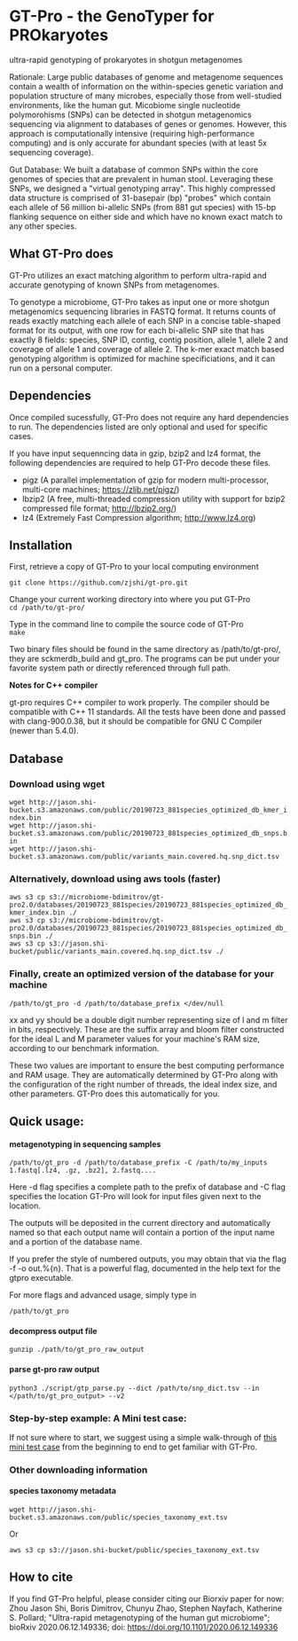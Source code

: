 # GT-Pro - the GenoTyper for PROkaryotes  

ultra-rapid genotyping of prokaryotes in shotgun metagenomes

Rationale:
Large public databases of genome and metagenome sequences contain a wealth of information on the within-species genetic variation and population structure of many microbes, especially those from well-studied environments, like the human gut. Micobiome single nucleotide polymorohisms (SNPs) can be detected in shotgun metagenomics sequencing via alignment to databases of genes or genomes. However, this approach is computationally intensive (requiring high-performance computing) and is only accurate for abundant species (with at least 5x sequencing coverage). 

Gut Database: 
We built a database of common SNPs within the core genomes of species that are prevalent in human stool. Leveraging these SNPs, we designed a "virtual genotyping array". This highly compressed data structure is comprised of 31-basepair (bp) "probes" which contain each allele of 56 million bi-allelic SNPs (from 881 gut species) with 15-bp flanking sequence on either side and which have no known exact match to any other species.   

## What GT-Pro does

GT-Pro utilizes an exact matching algorithm to perform ultra-rapid and accurate genotyping of known SNPs from metagenomes.

To genotype a microbiome, GT-Pro takes as input one or more shotgun metagenomics sequencing libraries in FASTQ format. It returns counts of reads exactly matching each allele of each SNP in a concise table-shaped format for its output, with one row for each bi-allelic SNP site that has exactly 8 fields: species, SNP ID, contig, contig position, allele 1, allele 2 and coverage of allele 1 and coverage of allele 2. The k-mer exact match based genotyping algorithm is optimized for machine specificiations, and it can run on a personal computer.

## Dependencies

Once compiled sucessfully, GT-Pro does not require any hard dependencies to run. The dependencies listed are only optional and used for specific cases.

If you have input sequenncing data in gzip, bzip2 and lz4 format, the following dependencies are required to help GT-Pro decode these files.
* pigz (A parallel implementation of gzip for modern multi-processor, multi-core machines; https://zlib.net/pigz/)
* lbzip2 (A free, multi-threaded compression utility with support for bzip2 compressed file format; http://lbzip2.org/)
* lz4 (Extremely Fast Compression algorithm; http://www.lz4.org)

## Installation

First, retrieve a copy of GT-Pro to your local computing environment  

`git clone https://github.com/zjshi/gt-pro.git`  

Change your current working directory into where you put GT-Pro  
`cd /path/to/gt-pro/`  

Type in the command line to compile the source code of GT-Pro  
`make`  

Two binary files should be found in the same directory as /path/to/gt-pro/, they are sckmerdb_build and gt_pro. The programs can be put under your favorite system path or directly referenced through full path.  

<b>Notes for C++ compiler</b>

gt-pro requires C++ compiler to work properly. The compiler should be compatible with C++ 11 standards. All the tests have been done and passed with clang-900.0.38, but it should be compatible for GNU C Compiler (newer than 5.4.0).

## Database

### Download using wget
`wget http://jason.shi-bucket.s3.amazonaws.com/public/20190723_881species_optimized_db_kmer_index.bin`  
`wget http://jason.shi-bucket.s3.amazonaws.com/public/20190723_881species_optimized_db_snps.bin`  
`wget http://jason.shi-bucket.s3.amazonaws.com/public/variants_main.covered.hq.snp_dict.tsv`  

### Alternatively, download using aws tools (faster)
`aws s3 cp s3://microbiome-bdimitrov/gt-pro2.0/databases/20190723_881species/20190723_881species_optimized_db_kmer_index.bin ./`  
`aws s3 cp s3://microbiome-bdimitrov/gt-pro2.0/databases/20190723_881species/20190723_881species_optimized_db_snps.bin ./`  
`aws s3 cp s3://jason.shi-bucket/public/variants_main.covered.hq.snp_dict.tsv ./` 

### Finally, create an optimized version of the database for your machine  

`/path/to/gt_pro -d /path/to/database_prefix </dev/null`  

xx and yy should be a double digit number representing size of l and m filter in bits, respectively. These are the suffix array and bloom filter constructed for the ideal L and M parameter values for your machine's RAM size, according to our benchmark information.   

These two values are important to ensure the best computing performance and RAM usage. They are automatically determined by GT-Pro along with the configuration of the right number of threads, the ideal index size, and other parameters. GT-Pro does this automatically for you. 


## Quick usage:  

#### metagenotyping in sequencing samples  

`/path/to/gt_pro -d /path/to/database_prefix -C /path/to/my_inputs 1.fastq[.lz4, .gz, .bz2], 2.fastq....`  

Here -d flag specifies a complete path to the prefix of database and -C flag specifies the location GT-Pro will look for input files given next to the location.  

The outputs will be deposited in the current directory and automatically named so that each output name will contain a portion of the input name and a portion of the database name.  

If you prefer the style of numbered outputs, you may obtain that via the flag -f -o out.%{n}. That is a powerful flag, documented in the help text for the gtpro executable.  

For more flags and advanced usage, simply type in  

`/path/to/gt_pro`

#### decompress output file

`gunzip ./path/to/gt_pro_raw_output` 

#### parse gt-pro raw output  

`python3 ./script/gtp_parse.py --dict /path/to/snp_dict.tsv --in </path/to/gt_pro_output> --v2`  

 
### Step-by-step example: A Mini test case:

If not sure where to start, we suggest using a simple walk-through of [this mini test case](ExampleTutorial.md) from the beginning to end to get familiar with GT-Pro.  

### Other downloading information

#### species taxonomy metadata

`wget http://jason.shi-bucket.s3.amazonaws.com/public/species_taxonomy_ext.tsv`  

Or  

`aws s3 cp s3://jason.shi-bucket/public/species_taxonomy_ext.tsv`  

## How to cite

If you find GT-Pro helpful, please consider citing our Biorxiv paper for now: Zhou Jason Shi, Boris Dimitrov, Chunyu Zhao, Stephen Nayfach, Katherine S. Pollard; "Ultra-rapid metagenotyping of the human gut microbiome"; bioRxiv 2020.06.12.149336; doi: https://doi.org/10.1101/2020.06.12.149336
